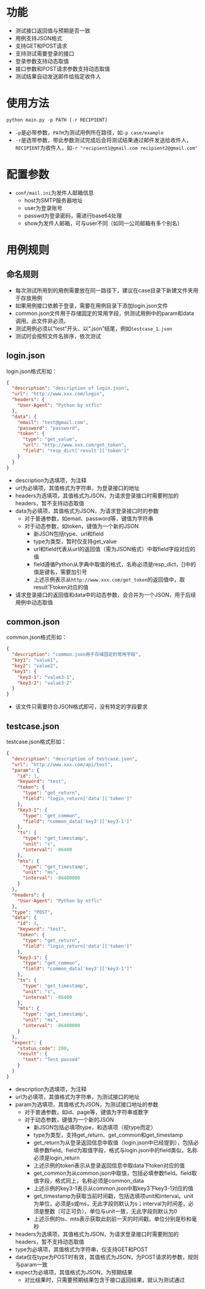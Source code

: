 # 功能

- 测试接口返回值与预期是否一致
- 用例支持JSON格式
- 支持GET和POST请求
- 支持测试需要登录的接口
- 登录参数支持动态取值
- 接口参数和POST请求参数支持动态取值
- 测试结果自动发送邮件给指定收件人

# 使用方法

``` python
python main.py -p PATH [-r RECIPIENT]
```

- `-p`是必带参数，`PATH`为测试用例所在路径，如`-p case/example`
- `-r`是选带参数，带此参数测试完成后会将测试结果通过邮件发送给收件人，`RECIPIENT`为收件人，如`-r "recipient1@gmail.com recipient2@gmail.com"`

# 配置参数

- `conf/mail.ini`为发件人邮箱信息
    - host为SMTP服务器地址
    - user为登录账号
    - passwd为登录密码，需进行base64处理
    - show为发件人邮箱，可与user不同（如同一公司邮箱有多个别名）

# 用例规则

## 命名规则

- 每次测试所用到的用例需要放在同一路径下，建议在case目录下新建文件夹用于存放用例
- 如果用例接口依赖于登录，需要在用例目录下添加login.json文件
- common.json文件用于存储固定的常用字段，供测试用例中的param和data调用。此文件非必须。
- 测试用例必须以“test”开头、以“.json”结尾，例如`testcase_1.json`
- 测试时会按照文件名排序，依次测试

## login.json

login.json格式形如：

``` json
{
  "description": "description of login.json",
  "url": "http://www.xxx.com/login",
  "headers": {
    "User-Agent": "Python by ntflc"
  },
  "data": {
    "email": "test@gmail.com",
    "password": "password",
    "token": {
      "type": "get_value",
      "url": "http://www.xxx.com/get_token",
      "field": "resp_dict['result']['token']"
    }
  }
}
```

- description为选填项，为注释
- url为必填项，其值格式为字符串，为登录接口的地址
- headers为选填项，其值格式为JSON，为请求登录接口时需要附加的headers，暂不支持动态取值
- data为必填项，其值格式为JSON，为请求登录接口时的参数
    - 对于普通参数，如email、password等，键值为字符串
    - 对于动态参数，如token，键值为一个新的JSON
        - 新JSON包括type、url和field
        - type为类型，暂时仅支持get_value
        - url和field代表从url的返回值（需为JSON格式）中取field字段对应的值
        - field遵循Python从字典中取值的格式，名称必须是resp_dict，[]中的值是键名，需要加引号
        - 上述示例表示从`http://www.xxx.com/get_token`的返回值中，取result下token对应的值
- 请求登录接口的返回值和data中的动态参数，会合并为一个JSON，用于后续用例中动态取值

## common.json

common.json格式形如：

``` json
{
  "description": "common.json用于存储固定的常用字段",
  "key1": "value1",
  "key2": "value2",
  "key3": {
    "key3-1": "value3-1",
    "key3-2": "value3-2"
  }
}
```

- 该文件只需要符合JSON格式即可，没有特定的字段要求

## testcase.json

testcase.json格式形如：

``` json
{
  "description": "description of testcase.json",
  "url": "http://www.xxx.com/api/test",
  "param": {
    "id": 1,
    "keyword": "test",
    "token": {
      "type": "get_return",
      "field": "login_return['data']['token']"
    },
    "key3-1": {
      "type": "get_common",
      "field": "common_data['key3']['key3-1']"
    },
    "ts": {
      "type": "get_timestamp",
      "unit": "s",
      "interval": -86400
    },
    "mts": {
      "type": "get_timestamp",
      "unit": "ms",
      "interval": -86400000
    }
  },
  "headers": {
    "User-Agent": "Python by ntflc"
  },
  "type": "POST",
  "data": {
    "id": 1,
    "keyword": "test",
    "token": {
      "type": "get_return",
      "field": "login_return['data']['token']"
    },
    "key3-1": {
      "type": "get_common",
      "field": "common_data['key3']['key3-1']"
    },
    "ts": {
      "type": "get_timestamp",
      "unit": "s",
      "interval": -86400
    },
    "mts": {
      "type": "get_timestamp",
      "unit": "ms",
      "interval": -86400000
    }
  },
  "expect": {
    "status_code": 200,
    "result": {
      "text": "Test passed"
    }
  }
}
```

- description为选填项，为注释
- url为必填项，其值格式为字符串，为测试接口的地址
- param为选填项，其值格式为JSON，为测试接口地址的参数
    - 对于普通参数，如id、page等，键值为字符串或数字
    - 对于动态参数，键值为一个新的JSON
	    - 新JSON包括必填项type，和选填项（视type而定）
	    - type为类型，支持get_return、get_common和get_timestamp
	    - get_return为从登录返回信息中取值（login.json中已经提到），包括必填参数field。field为取值字段，格式与login.json中的field类似，名称必须是login_return
	    - 上述示例的token表示从登录返回信息中取data下token对应的值
	    - get_common为从common.json中取值，包括必填参数field。field取值字段，格式同上，名称必须是common_data
	    - 上述示例的key3-1表示从common.json中取key3下key3-1对应的值
	    - get_timestamp为获取当前时间戳，包括选填项unit和interval。unit为单位，必须是s或ms，无此字段则默认为s；interval为时间差，必须是整数（可正可负），单位与unit一致，无此字段则默认为0
	    - 上述示例的ts、mts表示获取此刻前一天的时间戳，单位分别是秒和毫秒
- headers为选填项，其值格式为JSON，为请求登录接口时需要附加的headers，暂不支持动态取值
- type为必填项，其值格式为字符串，仅支持GET和POST
- data仅在type为POST时有效，其值格式为JSON，为POST请求的参数，规则与param一致
- expect为必填项，其值格式为JSON，为预期结果
    - 对比结果时，只需要预期结果包含于接口返回结果，就认为测试通过
